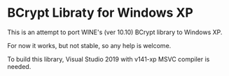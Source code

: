 # BCrypt Libraty for Windows XP
This is an attempt to port WINE's (ver 10.10) BCrypt library to Windows XP.

For now it works, but not stable, so any help is welcome.

To build this library, Visual Studio 2019 with v141-xp MSVC compiler is needed.
